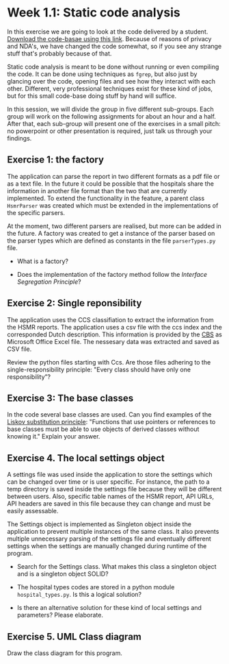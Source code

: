# Week 1.1: Static code analysis

In this exercise we are going to look at the code delivered by a student. [Download the code-basae using this link](files/exercise1.zip). Because of reasons of privacy and NDA's, we have changed the code somewhat, so if you see any strange stuff that's probably because of that. 

Static code analysis is meant to be done without running or even compiling the code. It can be done using techniques as `fgrep`, but also just by glancing over the code, opening files and see how they interact with each other. Different, very professional techniques exist for these kind of jobs, but for this small code-base doing stuff by hand will suffice.

In this session, we will divide the group in five different sub-groups. Each group will work on the following assignments for about an hour and a half. After that, each sub-group will present one of the exercises in a small pitch: no powerpoint or other presentation is required, just talk us through your findings.

## Exercise 1: the factory

The application can parse the report in two different formats as a pdf file or as a text file. In the future it could be possible that the hospitals share the information in another file format than the two that are currently implemented. To extend the functionality in the feature, a parent class `HsmrParser` was created which must be extended in the implementations of the specific parsers. 

At the moment, two different parsers are realised, but more can be added in the future. A factory was created to get a instance of the parser based on the parser types which are defined as constants in the file `parserTypes.py` file.

- What is a factory? 

- Does the implementation of the factory method follow the *Interface Segregation Principle*?


## Exercise 2: Single reponsibility

The application uses the CCS classifiation to extract the information from the HSMR reports. The application uses a csv file with the ccs index and the corresponded Dutch description. This information is provided by the [CBS](https://www.cbs.nl/nl-nl/onze-diensten/methoden/onderzoeksomschrijvingen/aanvullende%20onderzoeksbeschrijvingen/hsmr-2016-methodological-report) as Microsoft Office Excel file. The nessesary data was extracted and saved as CSV file.

Review the python files starting with Ccs. Are those files adhering to the single-responsibility principle: "Every class should have only one responsibility”?


## Exercise 3: The base classes

In the code several base classes are used. Can you find examples of the [Liskov substitution principle](https://en.wikipedia.org/wiki/Liskov_substitution_principle): "Functions that use pointers or references to base classes must be able to use objects of derived classes without knowing it." Explain your answer.


## Exercise 4. The local settings object

A settings file was used inside the application to store the settings which can be changed over time or is user specific. For instance, the path to a temp directory is saved inside the settings file because they will be different between users. Also, specific table names of the HSMR report, API URLs, API headers are saved in this file because they can change and must be easily assessable. 

The Settings object is implemented as Singleton object inside the application to prevent multiple instances of the same class. It also prevents multiple unnecessary parsing of the settings file and eventually different settings when the settings are manually changed during runtime of the program. 

-	Search for the Settings class. What makes this class a singleton object and is a singleton object SOLID? 

-	The hospital types codes are stored in a python module `hospital_types.py`. Is this a logical solution?

-	Is there an alternative solution for these kind of local settings and parameters? Please elaborate.


## Exercise 5. UML Class diagram

Draw the class diagram for this program. 




